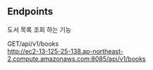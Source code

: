## Endpoints

도서 목록 조회 하는 기능

GET/api/v1/books
<br>
http://ec2-13-125-25-138.ap-northeast-2.compute.amazonaws.com:8085/api/v1/books

